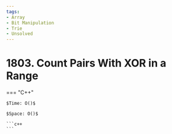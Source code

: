 ```yaml
---
tags:
- Array
- Bit Manipulation
- Trie
- Unsolved
---
```



# 1803. Count Pairs With XOR in a Range

=== "C++"

    $Time: O()$

    $Space: O()$

    ```c++
    ```